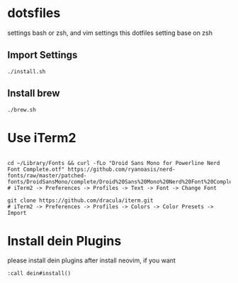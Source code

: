 # dotsfiles

settings bash or zsh, and vim settings
this dotfiles setting base on zsh

## Import Settings

```shell
./install.sh
```

## Install brew

```shell
./brew.sh
```

# Use iTerm2

```shell

cd ~/Library/Fonts && curl -fLo "Droid Sans Mono for Powerline Nerd Font Complete.otf" https://github.com/ryanoasis/nerd-fonts/raw/master/patched-fonts/DroidSansMono/complete/Droid%20Sans%20Mono%20Nerd%20Font%20Complete.otf
# iTerm2 -> Preferences -> Profiles -> Text -> Font -> Change Font

git clone https://github.com/dracula/iterm.git
# iTerm2 -> Preferences -> Profiles -> Colors -> Color Presets -> Import

```

# Install dein Plugins

please install dein plugins after install neovim, if you want

```shell
:call dein#install()
```
